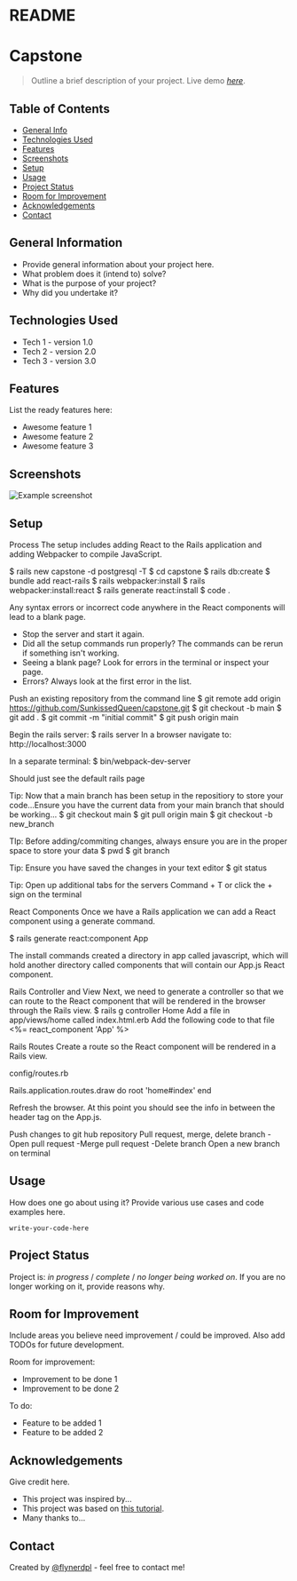 # README

# Capstone
> Outline a brief description of your project.
> Live demo [_here_](https://www.example.com). <!-- If you have the project hosted somewhere, include the link here. -->

## Table of Contents
* [General Info](#general-information)
* [Technologies Used](#technologies-used)
* [Features](#features)
* [Screenshots](#screenshots)
* [Setup](#setup)
* [Usage](#usage)
* [Project Status](#project-status)
* [Room for Improvement](#room-for-improvement)
* [Acknowledgements](#acknowledgements)
* [Contact](#contact)
<!-- * [License](#license) -->


## General Information
- Provide general information about your project here.
- What problem does it (intend to) solve?
- What is the purpose of your project?
- Why did you undertake it?
<!-- You don't have to answer all the questions - just the ones relevant to your project. -->


## Technologies Used
- Tech 1 - version 1.0
- Tech 2 - version 2.0
- Tech 3 - version 3.0


## Features
List the ready features here:
- Awesome feature 1
- Awesome feature 2
- Awesome feature 3


## Screenshots
![Example screenshot](./img/screenshot.png)
<!-- If you have screenshots you'd like to share, include them here. -->


## Setup
Process
The setup includes adding React to the Rails application and adding Webpacker to compile JavaScript.

 $  rails new capstone -d postgresql -T
 $  cd capstone
 $  rails db:create
 $  bundle add react-rails
 $  rails webpacker:install
 $  rails webpacker:install:react
 $  rails generate react:install
 $  code .

Any syntax errors or incorrect code anywhere in the React components will lead to a blank page.
 - Stop the server and start it again.
 - Did all the setup commands run properly? The commands can be rerun if something isn't working.
 - Seeing a blank page? Look for errors in the terminal or inspect your page.
 - Errors? Always look at the first error in the list.

Push an existing repository from the command line
$ git remote add origin https://github.com/SunkissedQueen/capstone.git
$ git checkout -b main
$ git add .
$ git commit -m "initial commit"
$ git push origin main

Begin the rails server: $ rails server
In a browser navigate to: http://localhost:3000

In a separate terminal: $ bin/webpack-dev-server

Should just see the default rails page

Tip: Now that a main branch has been setup in the repositiory to store your code...Ensure you have the current data from your main branch that should be working...
$ git checkout main
$ git pull origin main 
$ git checkout -b new_branch

TIp: Before adding/commiting changes, always ensure you are in the proper space to store your data
$ pwd
$ git branch

Tip: Ensure you have saved the changes in your text editor
$ git status

Tip: Open up additional tabs for the servers
Command + T or click the + sign on the terminal 

React Components
Once we have a Rails application we can add a React component using a generate command.

$ rails generate react:component App

The install commands created a directory in app called javascript, which will hold another directory called components that will contain our App.js React component.

Rails Controller and View
Next, we need to generate a controller so that we can route to the React component that will be rendered in the browser through the Rails view.
$ rails g controller Home
Add a file in app/views/home called index.html.erb
Add the following code to that file  <%= react_component 'App' %>

Rails Routes
Create a route so the React component will be rendered in a Rails view.

config/routes.rb

Rails.application.routes.draw do
  root 'home#index'
end

Refresh the browser. At this point you should see the info in between the header tag on the App.js.

Push changes to git hub repository
Pull request, merge, delete branch
-Open pull request
-Merge pull request
-Delete branch
Open a new branch on terminal


## Usage
How does one go about using it?
Provide various use cases and code examples here.

`write-your-code-here`


## Project Status
Project is: _in progress_ / _complete_ / _no longer being worked on_. If you are no longer working on it, provide reasons why.


## Room for Improvement
Include areas you believe need improvement / could be improved. Also add TODOs for future development.

Room for improvement:
- Improvement to be done 1
- Improvement to be done 2

To do:
- Feature to be added 1
- Feature to be added 2


## Acknowledgements
Give credit here.
- This project was inspired by...
- This project was based on [this tutorial](https://www.example.com).
- Many thanks to...


## Contact
Created by [@flynerdpl](https://www.flynerd.pl/) - feel free to contact me!